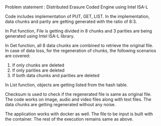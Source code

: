 Problem statement : Distributed Erasure Coded Engine using Intel ISA-L

Code includes implementation of PUT, GET, LIST.
In the implementation, data chunks and parity are getting generated with the ratio of 8:3.

In Put function, File is getting divided in 8 chunks and 3 parities are being generated using Intel ISA-L library.

In Get function, all 8 data chunks are combined to retrieve the original file. 
In case of data loss, for the regeneration of chunks, the following scenarios are covered:
  1. If only chunks are deleted 
  2. If only parities are deleted 
  3. If both data chunks and parities are deleted  

In List function, objects are getting listed from the hash table. 

Checksum is used to check if the regenerated file is same as original file. 
The code works on image, audio and video files along with text files. The data chunks are getting regenerated without any noise.

The application works with docker as well. The file to be input is built with the container. The rest of the execution remains same as above.
